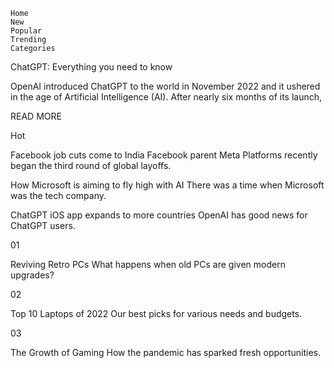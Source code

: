 

    Home
    New
    Popular
    Trending
    Categories

ChatGPT: Everything you need to know

OpenAI introduced ChatGPT to the world in November 2022 and it ushered in the age of Artificial Intelligence (AI). After nearly six months of its launch,

READ MORE


Hot

Facebook job cuts come to India
Facebook parent Meta Platforms recently began the third round of global layoffs.

How Microsoft is aiming to fly high with AI
There was a time when Microsoft was the tech company.

ChatGPT iOS app expands to more countries
OpenAI has good news for ChatGPT users.


 01

Reviving Retro PCs
What happens when old PCs are given modern upgrades?


 02

Top 10 Laptops of 2022
Our best picks for various needs and budgets.

 03

The Growth of Gaming
How the pandemic has sparked fresh opportunities.

